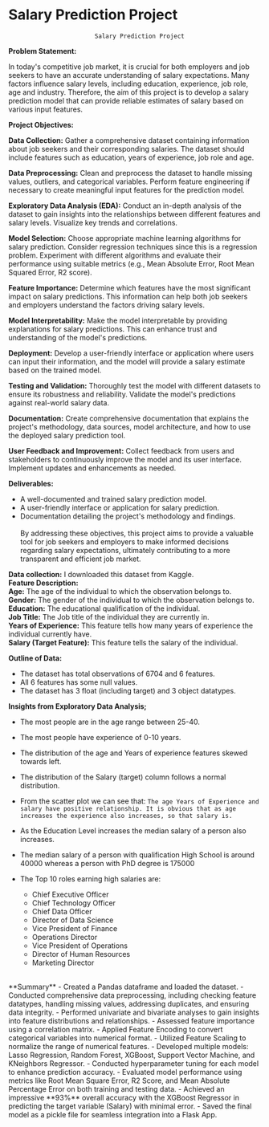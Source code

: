 # Salary Prediction Project
							Salary Prediction Project
**Problem Statement:**

In today's competitive job market, it is crucial for both employers and job seekers to have an accurate understanding of salary expectations. Many factors influence salary levels, including education, experience, job role, age and industry. Therefore, the aim of this project is to develop a salary prediction model that can provide reliable estimates of salary based on various input features.

**Project Objectives:**

**Data Collection:** Gather a comprehensive dataset containing information about job seekers and their corresponding salaries. The dataset should include features such as education, years of experience, job role and age.

**Data Preprocessing:** Clean and preprocess the dataset to handle missing values, outliers, and categorical variables. Perform feature engineering if necessary to create meaningful input features for the prediction model.

**Exploratory Data Analysis (EDA):** Conduct an in-depth analysis of the dataset to gain insights into the relationships between different features and salary levels. Visualize key trends and correlations.

**Model Selection:** Choose appropriate machine learning algorithms for salary prediction. Consider regression techniques since this is a regression problem. Experiment with different algorithms and evaluate their performance using suitable metrics (e.g., Mean Absolute Error, Root Mean Squared Error, R2 score).

**Feature Importance:** Determine which features have the most significant impact on salary predictions. This information can help both job seekers and employers understand the factors driving salary levels.

**Model Interpretability:** Make the model interpretable by providing explanations for salary predictions. This can enhance trust and understanding of the model's predictions.

**Deployment:** Develop a user-friendly interface or application where users can input their information, and the model will provide a salary estimate based on the trained model.

**Testing and Validation:** Thoroughly test the model with different datasets to ensure its robustness and reliability. Validate the model's predictions against real-world salary data.

**Documentation:** Create comprehensive documentation that explains the project's methodology, data sources, model architecture, and how to use the deployed salary prediction tool.

**User Feedback and Improvement:** Collect feedback from users and stakeholders to continuously improve the model and its user interface. Implement updates and enhancements as needed.

**Deliverables:**

- A well-documented and trained salary prediction model.<br>
- A user-friendly interface or application for salary prediction.<br>
- Documentation detailing the project's methodology and findings.<br><br>
By addressing these objectives, this project aims to provide a valuable tool for job seekers and employers to make informed decisions regarding salary expectations, ultimately contributing to a more transparent and efficient job market.

**Data collection:**
I downloaded this dataset from Kaggle.<br>
**Feature Description:**<br>
**Age:** The age of the individual to which the observation belongs to.<br>
**Gender:** The gender of the individual to which the observation belongs to.<br>
**Education:** The educational qualification of the individual.<br>
**Job Title:** The Job title of the individual they are currently in.<br>
**Years of Experience:** This feature tells how many years of experience the individual currently have.<br>
**Salary (Target Feature):** This feature tells the salary of the individual.

**Outline of Data:**
- The dataset has total observations of 6704 and 6 features.
- All 6 features has some null values.
- The dataset has 3 float (including target) and 3 object datatypes.

**Insights from Exploratory Data Analysis;**
 - The most people are in the age range between 25-40.
 - The most people have experience of 0-10 years.
 - The distribution of the age and Years of experience features skewed towards left.
 - The distribution of the Salary (target) column follows a normal distribution.
 - From the scatter plot we can see that:
 `The age Years of Experience and salary have positive relationship. It is obvious that as age increases the experience also increases, so that salary is.`
  - As the Education Level increases the median salary of a person also increases.
  - The median salary of a person with qualification High School is around 40000 whereas a person with PhD degree is 175000
  - The Top 10 roles earning high salaries are:
  
    - Chief Executive Officer
    - Chief Technology Officer
    - Chief Data Officer
    - Director of Data Science
    - Vice President of Finance
    - Operations Director
    - Vice President of Operations
    - Director of Human Resources
    - Marketing Director
<br>
**Summary**
- Created a Pandas dataframe and loaded the dataset.
- Conducted comprehensive data preprocessing, including checking feature datatypes, handling missing values, addressing duplicates, and ensuring data integrity.
- Performed univariate and bivariate analyses to gain insights into feature distributions and relationships.
- Assessed feature importance using a correlation matrix.
- Applied Feature Encoding to convert categorical variables into numerical format.
- Utilized Feature Scaling to normalize the range of numerical features.
- Developed multiple models: Lasso Regression, Random Forest, XGBoost, Support Vector Machine, and KNeighbors Regressor.
- Conducted hyperparameter tuning for each model to enhance prediction accuracy.
- Evaluated model performance using metrics like Root Mean Square Error, R2 Score, and Mean Absolute Percentage Error on both training and testing data.
- Achieved an impressive **93%** overall accuracy with the XGBoost Regressor in predicting the target variable (Salary) with minimal error.
- Saved the final model as a pickle file for seamless integration into a Flask App.
